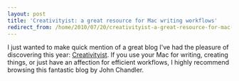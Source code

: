 ```yaml
---
layout: post
title: 'Creativityist: a great resource for Mac writing workflows'
redirect_from: /home/2010/07/20/creativityist-a-great-resource-for-mac-writing-workflows/index.html
---
```

<p>I just wanted to make quick mention of a great blog I've had the pleasure of discovering this year: <a href="http://www.creativityist.com/">Creativityist</a>. If you use your Mac for writing, creating things, or just have an affection for efficient workflows, I highly recommend browsing this fantastic blog by John Chandler.</p>
